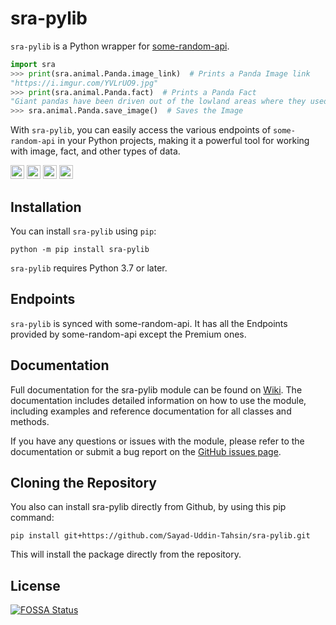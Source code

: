 # sra-pylib
`sra-pylib` is a Python wrapper for [some-random-api](https://some-random-api.ml).

```python
import sra
>>> print(sra.animal.Panda.image_link)  # Prints a Panda Image link
"https://i.imgur.com/YVLrUO9.jpg"
>>> print(sra.animal.Panda.fact)  # Prints a Panda Fact
"Giant pandas have been driven out of the lowland areas where they used to live and now are found only in the Chinese provinces of Sichuan, Gansu, and Shaanxi. The forests in these provinces are very damp and rainy. In one year, a forest may receive up to 50 inches of rain and snow."
>>> sra.animal.Panda.save_image()  # Saves the Image
```
With `sra-pylib`, you can easily access the various endpoints of `some-random-api` in your Python projects, making it a powerful tool for working with image, fact, and other types of data.

<a href="https://pypi.org/project/sra-pylib"><img src="https://img.shields.io/pypi/status/sra-pylib?label=Status&logo=pypi&logoColor=ffffff" height=22></a>
<a href="https://pypi.org/project/sra-pylib"><img src="https://img.shields.io/pypi/v/sra-pylib?label=PyPI Version&logo=pypi&logoColor=ffffff" height=22></a>
<a href="https://app.fossa.com/projects/git%2Bgithub.com%2FSayad-Uddin-Tahsin%2Fsra-pylib?ref=badge_shield" alt="FOSSA Status"><img src="https://app.fossa.com/api/projects/git%2Bgithub.com%2FSayad-Uddin-Tahsin%2Fsra-pylib.svg?type=shield"  height=22></a>
<a href="https://python.org"><img src="https://img.shields.io/pypi/pyversions/sra-pylib?label=Python&logo=python&logoColor=ffdd54" height=22></a>


## Installation
You can install `sra-pylib` using `pip`:
```console
python -m pip install sra-pylib
```
`sra-pylib` requires Python 3.7 or later.

## Endpoints
`sra-pylib` is synced with some-random-api. It has all the Endpoints provided by some-random-api except the Premium ones.

## Documentation
Full documentation for the sra-pylib module can be found on [Wiki](https://github.com/Sayad-Uddin-Tahsin/sra-pylib/wiki). The documentation includes detailed information on how to use the module, including examples and reference documentation for all classes and methods.

If you have any questions or issues with the module, please refer to the documentation or submit a bug report on the [GitHub issues page](https://github.com/Sayad-Uddin-Tahsin/sra-pylib/issues).

## Cloning the Repository
You also can install sra-pylib directly from Github, by using this pip command:
```console
pip install git+https://github.com/Sayad-Uddin-Tahsin/sra-pylib.git
```
This will install the package directly from the repository.


## License
[![FOSSA Status](https://app.fossa.com/api/projects/git%2Bgithub.com%2FSayad-Uddin-Tahsin%2Fsra-pylib.svg?type=large)](https://app.fossa.com/projects/git%2Bgithub.com%2FSayad-Uddin-Tahsin%2Fsra-pylib?ref=badge_large)
